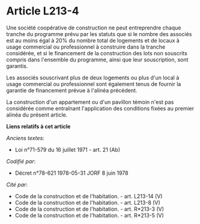 # Article L213-4

Une société coopérative de construction ne peut entreprendre chaque tranche du programme prévu par les statuts que si le
nombre des associés est au moins égal à 20% du nombre total de logements et de locaux à usage commercial ou professionnel à
construire dans la tranche considérée, et si le financement de la construction des lots non souscrits compris dans l'ensemble
du programme, ainsi que leur souscription, sont garantis.

Les associés souscrivant plus de deux logements ou plus d'un local à usage commercial ou professionnel sont également tenus
de fournir la garantie de financement prévue à l'alinéa précédent.

La construction d'un appartement ou d'un pavillon témoin n'est pas considérée comme entraînant l'application des conditions
fixées au premier alinéa du présent article.

**Liens relatifs à cet article**

_Anciens textes_:

  - Loi n°71-579 du 16 juillet 1971 - art. 21 (Ab)

_Codifié par_:

  - Décret n°78-621 1978-05-31 JORF 8 juin 1978

_Cité par_:

  - Code de la construction et de l'habitation. - art. L213-14 (V)
  - Code de la construction et de l'habitation. - art. L213-8 (V)
  - Code de la construction et de l'habitation. - art. R*213-3 (V)
  - Code de la construction et de l'habitation. - art. R*213-5 (V)
